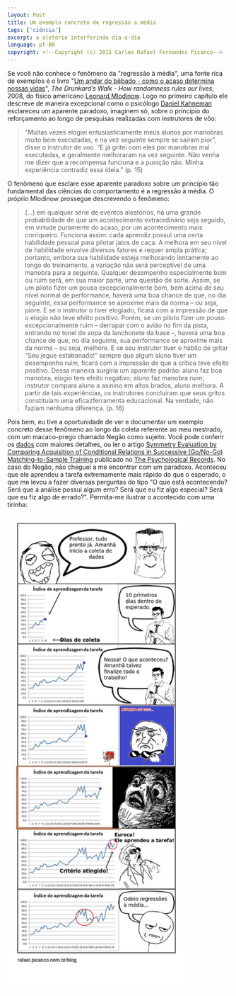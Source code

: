 ```yaml
---
layout: Post
title: Um exemplo concreto de regressão a média
tags: ['ciência']
excerpt: o aletório interferindo dia-a-dia
language: pt-BR
copyright: <!--Copyright (c) 2015 Carlos Rafael Fernandes Picanco-->
---
```


Se você não conhece o fenômeno da "regressão à média", uma fonte rica de exemplos é o livro "[Um andar do bêbado - como o acaso determina nossas vidas](http://dv.ict.unesp.br/ivan/downloads/Livros_de_Estatistica_em_PDF*O_Andar_do_Bebado_-_Livro_completo.pdf)", *The Drunkard’s Walk - How randomness rules our lives*, 2008, do físico americano [Leonard Mlodinow](https://en.wikipedia.org/wiki/Leonard_Mlodinow). Logo no primeiro capítulo ele descreve de maneira excepcional como o psicólogo [Daniel Kahneman](https://pt.wikipedia.org/wiki/Daniel_Kahneman) esclareceu um aparente paradoxo, imaginem só, sobre o princípio do reforçamento ao longo de pesquisas realizadas com instrutores de vôo:

> “Muitas vezes elogiei entusiasticamente meus alunos por manobras muito bem executadas, e na vez seguinte sempre se saíram pior”, disse o instrutor de voo. “E já gritei com eles por manobras mal executadas, e geralmente melhoraram na vez seguinte. Não venha me dizer que a recompensa funciona e a punição não. Minha experiência contradiz essa ideia.” (p. 15)

O fenômeno que esclare esse aparente paradoxo sobre um princípio tão fundamental das ciências do comportamento é a regressão à média. O próprio Mlodinow prossegue descrevendo o fenômeno:

> (...) em qualquer série de eventos aleatórios, há uma grande probabilidade de que um acontecimento extraordinário seja seguido, em virtude puramente do acaso, por um acontecimento mais corriqueiro. Funciona assim: cada aprendiz possui uma certa habilidade pessoal para pilotar jatos de caça. A melhora em seu nível de habilidade envolve diversos fatores e requer ampla prática; portanto, embora sua habilidade esteja melhorando lentamente ao longo do treinamento, a variação não será perceptível de uma manobra para a seguinte. Qualquer desempenho especialmente bom ou ruim será, em sua maior parte, uma questão de sorte. Assim, se um piloto fizer um pouso excepcionalmente bom, bem acima de seu nível normal de performance, haverá uma boa chance de que, no dia seguinte, essa performance se aproxime mais da norma – ou seja, piore. E se o instrutor o tiver elogiado, ficará com a impressão de que o elogio não teve efeito positivo. Porém, se um piloto fizer um pouso excepcionalmente ruim – derrapar com o avião no fim da pista, entrando no tonel de sopa da lanchonete da base –, haverá uma boa chance de que, no dia seguinte, sua performance se aproxime mais da norma – ou seja, melhore. E se seu instrutor tiver o hábito de gritar “Seu jegue estabanado!” sempre que algum aluno tiver um desempenho ruim, ficará com a impressão de que a crítica teve efeito positivo. Dessa maneira surgiria um aparente padrão: aluno faz boa manobra, elogio tem efeito negativo; aluno faz manobra ruim, instrutor compara aluno a asinino em altos brados, aluno melhora. A partir de tais experiências, os instrutores concluíram que seus gritos constituíam uma eficazferramenta educacional. Na verdade, não faziam nenhuma diferença. (p. 16)

Pois bem, eu tive a oportunidade de ver e documentar um exemplo concreto desse fenômeno ao longo da coleta referente ao meu mestrado, com um macaco-prego chamado Negão como sujeito. Você pode conferir os [dados](https://www.researchgate.net/publication/270883951_METADATA) com maiores detalhes, ou ler o artigo [Symmetry Evaluation by Comparing Acquisition of Conditional Relations in Successive (Go/No-Go) Matching-to-Sample Training](https://www.researchgate.net/publication/270286410_Symmetry_Evaluation_by_Comparing_Acquisition_of_Conditional_Relations_in_Successive_%28GoNo-Go%29_Matching-to-Sample_Training?ev=prf_pub) publicado no [The Psychological Records](http://link.springer.com/article/10.1007%2Fs40732-014-0096-x). No caso do Negão, não cheguei a me encontrar com um paradoxo. Aconteceu que ele aprendeu a tarefa extremamente mais rápido do que o esperado, o que me levou a fazer diversas perguntas do tipo "O que está acontecendo? Será que a análise possui algum erro? Será que eu fiz algo especial? Será que eu fiz algo de errado?". Permita-me ilustrar o acontecido com uma tirinha:

<p><img class="img-responsive center-block" src="/media/blog/in-flagellis-tirinha-memes-regressao-a-media.jpg" alt="Exemplo concreto de regressão à média"  height="80%" width="80%" /></p>